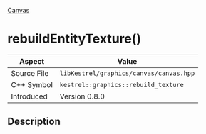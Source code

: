 [Canvas](index)
# rebuildEntityTexture()
| Aspect | Value |
| --- | --- |
| Source File | `libKestrel/graphics/canvas/canvas.hpp` |
| C++ Symbol | `kestrel::graphics::rebuild_texture` |
| Introduced | Version 0.8.0 |
## Description

